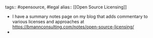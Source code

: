 tags:: #opensource, #legal 
alias:: [[Open Source Licensing]]

- I have a summary notes page on my blog that adds commentary to various licenses and approaches at https://bmannconsulting.com/notes/open-source-licensing/
-